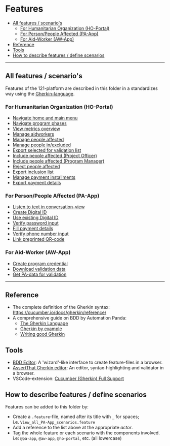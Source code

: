 Features
========

<!-- TOC: -->
- [All features / scenario's](#all-features--scenarios)
  - [For Humanitarian Organization (HO-Portal)](#for-humanitarian-organization-ho-portal)
  - [For Person/People Affected (PA-App)](#for-personpeople-affected-pa-app)
  - [For Aid-Worker (AW-App)](#for-aid-worker-aw-app)
- [Reference](#reference)
- [Tools](#tools)
- [How to describe features / define scenarios](#how-to-describe-features--define-scenarios)

---

## All features / scenario's
Features of the 121-platform are described in this folder in a standardizes way using the [Gherkin-language](https://cucumber.io/docs/gherkin/).

### For Humanitarian Organization (HO-Portal)
- [Navigate home and main menu](HO-Portal/Navigate_home_and_main_menu.feature)
- [Navigate program phases](HO-Portal/Navigate_program_phases.feature)
- [View metrics overview](HO-Portal/View_metrics_overview.feature)
- [Manage aidworkers](HO-Portal/Manage_aidworkers.feature)
- [Manage people affected](HO-Portal/Manage_people_affected.feature)
- [Manage people in/excluded](HO-Portal/Select_people_for_validation.feature)
- [Export selected for validation list](HO-Portal/Export_selected_for_validation_list.feature)
- [Include people affected (Project Officer)](HO-Portal/Include_people_affected_PO.feature)
- [Include people affected (Program Manager)](HO-Portal/Include_people_affected_PM.feature)
- [Reject people affected](HO-Portal/Reject_people_affected.feature)
- [Export inclusion list](HO-Portal/Export_Inclusion_List.feature)
- [Manage payment installments](HO-Portal/Manage_payment_installments.feature)
- [Export payment details](HO-Portal/Export_Payment_Details.feature)


### For Person/People Affected (PA-App)
- [Listen to text in conversation-view](PA-App/Listen_to_text_in_conversation-view.feature)
- [Create Digital ID](PA-App/Create_Digital_ID.feature)
- [Use existing Digital ID](PA-App/Use_existing_Digital_ID.feature)
- [Verify password input](PA-App/Verify_password_input.feature)
- [Fill payment details](PA-App/Fill_payment_details.feature)
- [Verify phone number input](PA-App/Verify_phone_number_input.feature)
- [Link preprinted QR-code](PA-App/Link-preprinted-QR-code.feature)


### For Aid-Worker (AW-App)
- [Create program credential](AW-App/Create_program_credential.feature)
- [Download validation data](AW-App/Download_validation_data.feature)
- [Get PA-data for validation](AW-App/Get_PA-data_for_validation.feature)

---

## Reference
- The complete definition of the Gherkin syntax: <https://cucumber.io/docs/gherkin/reference/>
- A comprehensive guide on BDD by Automation Panda:
  - [The Gherkin Language](https://automationpanda.com/2017/01/26/bdd-101-the-gherkin-language/)
  - [Gherkin by example](https://automationpanda.com/2017/01/27/bdd-101-gherkin-by-example/)
  - [Writing good Gherkin](https://automationpanda.com/2017/01/30/bdd-101-writing-good-gherkin/)


## Tools
- [BDD Editor](http://www.bddeditor.com/editor): A 'wizard'-like interface to create feature-files in a browser.
- [AssertThat Gherkin editor](https://www.assertthat.com/gherkin_editor): An editor, syntax-highlighting and validator in a browser.
- VSCode-extension: [Cucumber (Gherkin) Full Support](https://marketplace.visualstudio.com/items?itemName=alexkrechik.cucumberautocomplete)


## How to describe features / define scenarios
Features can be added to this folder by:
- Create a `.feature`-file, named after its title with `_` for spaces;  
  i.e. `View_all_PA-App_scenarios.feature`
- Add a reference to the list above at the appropriate _actor_.
- Tag the whole feature or each scenario with the components involved.  
  i.e: `@pa-app`, `@aw-app`, `@ho-portal`, etc. (all lowercase)

